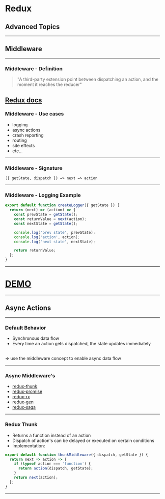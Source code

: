 <!-- .slide: data-background="img/background-orange-orig.jpg" -->

# Redux
## Advanced Topics

---

## Middleware

---

### Middleware - Definition
> "A third-party extension point between dispatching an action,
> and the moment it reaches the reducer"
>

[Redux docs](http://redux.js.org/docs/advanced/Middleware.html)
---

### Middleware - Use cases
* logging
* async actions
* crash reporting
* routing
* site effects
* etc...

---

### Middleware - Signature
`({ getState, dispatch }) => next => action`

---

### Middleware - Logging Example

```javascript
export default function createLogger({ getState }) {
  return (next) => (action) => {
    const prevState = getState();
    const returnValue = next(action);
    const nextState = getState();

    console.log('prev state', prevState);
    console.log('action', action);
    console.log('next state', nextState);

    return returnValue;
  };
}
```

---

# [DEMO](http://localhost:8080/examples/logger)

---

## Async Actions

---

### Default Behavior
- Synchronous data flow
- Every time an action gets dispatched, the state updates immediately

<br>
=> use the middleware concept to enable async data flow

---

### Async Middleware's
* [redux-thunk](https://github.com/gaearon/redux-thunk)
* [redux-promise](https://github.com/acdlite/redux-promise)
* [redux-rx](https://github.com/acdlite/redux-rx)
* [redux-gen](https://github.com/weo-edu/redux-gen)
* [redux-saga](https://github.com/yelouafi/redux-saga)

---

### Redux Thunk
- Returns a function instead of an action
- Dispatch of action's can be delayed or executed on certain conditions
- Implementation:


```javascript
export default function thunkMiddleware({ dispatch, getState }) {
  return next => action => {
    if (typeof action === 'function') {
      return action(dispatch, getState);
    }
    return next(action);
  };
}

```
---

